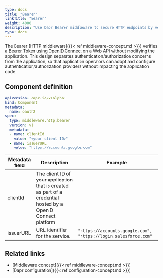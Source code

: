 ```yaml
---
type: docs
title: "Bearer"
linkTitle: "Bearer"
weight: 4000
description: "Use Dapr Bearer middleware to secure HTTP endpoints by verifying bearer tokens"
type: docs
---
```


The Bearer [HTTP middleware]({{< ref middleware-concept.md >}}) verifies a [Bearer Token](https://tools.ietf.org/html/rfc6750) using [OpenID Connect](https://openid.net/connect/) on a Web API without modifying the application. This design separates authentication/authorization concerns from the application, so that application operators can adopt and configure authentication/authorization providers without impacting the application code.

## Component definition

```yaml
apiVersion: dapr.io/v1alpha1
kind: Component
metadata:
  name: oauth2
spec:
  type: middleware.http.bearer
  version: v1
  metadata:
  - name: clientId
    value: "<your client ID>"
  - name: issuerURL
    value: "https://accounts.google.com"
```

| Metadata field | Description                                                                                                   | Example                                                           |
|----------------|---------------------------------------------------------------------------------------------------------------|-------------------------------------------------------------------|
| clientId       | The client ID of your application that is created as part of a credential hosted by a OpenID Connect platform |                                                                   |
| issuerURL      | URL identifier for the service.                                                                               | `"https://accounts.google.com"`, `"https://login.salesforce.com"` |

## Related links

- [Middleware concept]({{< ref middleware-concept.md >}})
- [Dapr configuration]({{< ref configuration-concept.md >}})